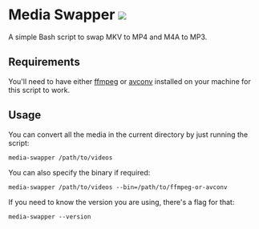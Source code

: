 # Media Swapper ![](https://github.com/ziadoz/media-swapper/workflows/GoReleaser/badge.svg)
A simple Bash script to swap MKV to MP4 and M4A to MP3.

## Requirements
You'll need to have either [ffmpeg](https://ffmpeg.org/) or [avconv](https://libav.org/avconv.html) installed on your machine for this script to work.

## Usage
You can convert all the media in the current directory by just running the script:
```
media-swapper /path/to/videos
```

You can also specify the binary if required:
```
media-swapper /path/to/videos --bin=/path/to/ffmpeg-or-avconv
```

If you need to know the version you are using, there's a flag for that:
```
media-swapper --version
```
